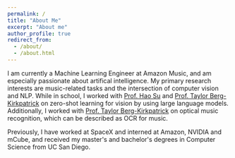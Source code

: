 ```yaml
---
permalink: /
title: "About Me"
excerpt: "About me"
author_profile: true
redirect_from: 
  - /about/
  - /about.html
---
```


I am currently a Machine Learning Engineer at Amazon Music, and am especially passionate about artifical intelligence. My primary research interests are music-related tasks 
and the intersection of computer vision and NLP. While in school, I worked with [Prof. Hao Su](http://ai.ucsd.edu/~haosu/) and 
[Prof. Taylor Berg-Kirkpatrick](https://cseweb.ucsd.edu/~tberg/) on zero-shot learning for vision by using large language models. Additionally,
I worked with [Prof. Taylor Berg-Kirkpatrick](https://cseweb.ucsd.edu/~tberg/) on optical music recognition, which can be described as OCR for music.

Previously, I have worked at SpaceX and interned at Amazon, NVIDIA and mCube, and received my master's and bachelor's degrees in Computer Science from UC
San Diego. 
